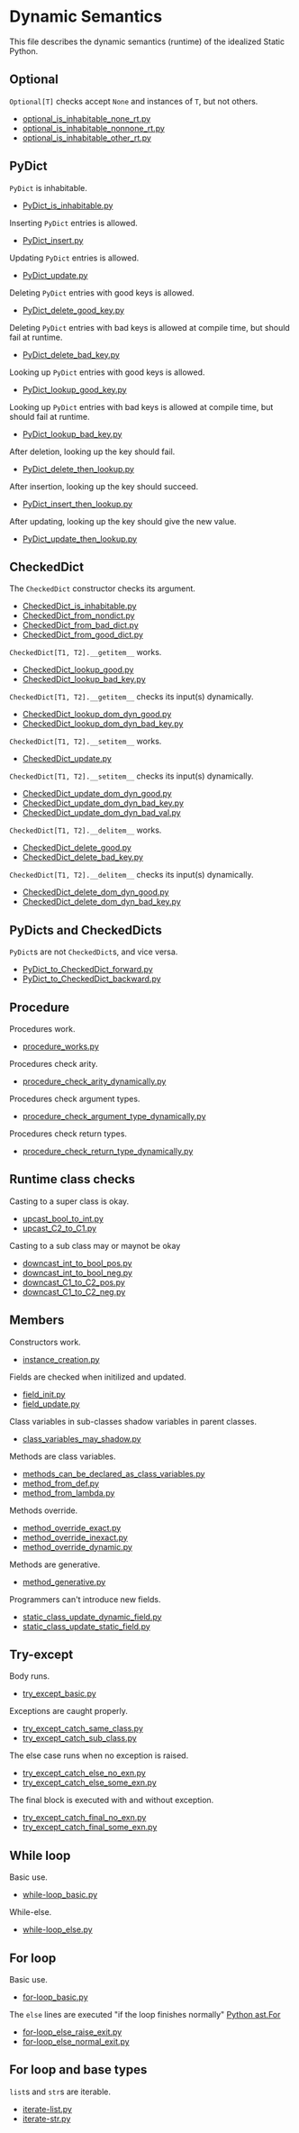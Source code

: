 # Dynamic Semantics

This file describes the dynamic semantics (runtime) of the idealized Static Python.

## Optional

`Optional[T]` checks accept `None` and instances of `T`, but not others.

- [optional_is_inhabitable_none_rt.py](conformance_suite/optional_is_inhabitable_none_rt.py)
- [optional_is_inhabitable_nonnone_rt.py](conformance_suite/optional_is_inhabitable_nonnone_rt.py)
- [optional_is_inhabitable_other_rt.py](conformance_suite/optional_is_inhabitable_other_rt.py)

## PyDict

`PyDict` is inhabitable.

- [PyDict_is_inhabitable.py](conformance_suite/PyDict_is_inhabitable.py)

Inserting `PyDict` entries is allowed.

- [PyDict_insert.py](conformance_suite/PyDict_insert.py)

Updating `PyDict` entries is allowed.

- [PyDict_update.py](conformance_suite/PyDict_update.py)

Deleting `PyDict` entries with good keys is allowed.

- [PyDict_delete_good_key.py](conformance_suite/PyDict_delete_good_key.py)

Deleting `PyDict` entries with bad keys is allowed at compile time, but should fail at runtime.

- [PyDict_delete_bad_key.py](conformance_suite/PyDict_delete_bad_key.py)

Looking up `PyDict` entries with good keys is allowed.

- [PyDict_lookup_good_key.py](conformance_suite/PyDict_lookup_good_key.py)

Looking up `PyDict` entries with bad keys is allowed at compile time, but should fail at runtime.

- [PyDict_lookup_bad_key.py](conformance_suite/PyDict_lookup_bad_key.py)

After deletion, looking up the key should fail.

- [PyDict_delete_then_lookup.py](conformance_suite/PyDict_delete_then_lookup.py)

After insertion, looking up the key should succeed.

- [PyDict_insert_then_lookup.py](conformance_suite/PyDict_insert_then_lookup.py)

After updating, looking up the key should give the new value.

- [PyDict_update_then_lookup.py](conformance_suite/PyDict_update_then_lookup.py)

## CheckedDict

The `CheckedDict` constructor checks its argument.

- [CheckedDict_is_inhabitable.py](conformance_suite/CheckedDict_is_inhabitable.py)
- [CheckedDict_from_nondict.py](conformance_suite/CheckedDict_from_nondict.py)
- [CheckedDict_from_bad_dict.py](conformance_suite/CheckedDict_from_bad_dict.py)
- [CheckedDict_from_good_dict.py](conformance_suite/CheckedDict_from_good_dict.py)

`CheckedDict[T1, T2].__getitem__` works.

- [CheckedDict_lookup_good.py](conformance_suite/CheckedDict_lookup_good.py)
- [CheckedDict_lookup_bad_key.py](conformance_suite/CheckedDict_lookup_bad_key.py)

`CheckedDict[T1, T2].__getitem__` checks its input(s) dynamically.

- [CheckedDict_lookup_dom_dyn_good.py](conformance_suite/CheckedDict_lookup_dom_dyn_good.py)
- [CheckedDict_lookup_dom_dyn_bad_key.py](conformance_suite/CheckedDict_lookup_dom_dyn_bad_key.py)

`CheckedDict[T1, T2].__setitem__` works.

- [CheckedDict_update.py](conformance_suite/CheckedDict_update.py)

`CheckedDict[T1, T2].__setitem__` checks its input(s) dynamically.

- [CheckedDict_update_dom_dyn_good.py](conformance_suite/CheckedDict_update_dom_dyn_good.py)
- [CheckedDict_update_dom_dyn_bad_key.py](conformance_suite/CheckedDict_update_dom_dyn_bad_key.py)
- [CheckedDict_update_dom_dyn_bad_val.py](conformance_suite/CheckedDict_update_dom_dyn_bad_val.py)

`CheckedDict[T1, T2].__delitem__` works.

- [CheckedDict_delete_good.py](conformance_suite/CheckedDict_delete_good.py)
- [CheckedDict_delete_bad_key.py](conformance_suite/CheckedDict_delete_bad_key.py)

`CheckedDict[T1, T2].__delitem__` checks its input(s) dynamically.

- [CheckedDict_delete_dom_dyn_good.py](conformance_suite/CheckedDict_delete_dom_dyn_good.py)
- [CheckedDict_delete_dom_dyn_bad_key.py](conformance_suite/CheckedDict_delete_dom_dyn_bad_key.py)

## PyDicts and CheckedDicts

`PyDict`s are not `CheckedDict`s, and vice versa.

- [PyDict_to_CheckedDict_forward.py](conformance_suite/PyDict_to_CheckedDict_forward.py)
- [PyDict_to_CheckedDict_backward.py](conformance_suite/PyDict_to_CheckedDict_backward.py)

## Procedure

Procedures work.

- [procedure_works.py](conformance_suite/procedure_works.py)

Procedures check arity.

- [procedure_check_arity_dynamically.py](conformance_suite/procedure_check_arity_dynamically.py)

Procedures check argument types.

- [procedure_check_argument_type_dynamically.py](conformance_suite/procedure_check_argument_type_dynamically.py)

Procedures check return types.

- [procedure_check_return_type_dynamically.py](conformance_suite/procedure_check_return_type_dynamically.py)

## Runtime class checks

Casting to a super class is okay.

- [upcast_bool_to_int.py](conformance_suite/upcast_bool_to_int.py)
- [upcast_C2_to_C1.py](conformance_suite/upcast_C1_to_C2.py)

Casting to a sub class may or maynot be okay

- [downcast_int_to_bool_pos.py](conformance_suite/downcast_int_to_bool_pos.py)
- [downcast_int_to_bool_neg.py](conformance_suite/downcast_int_to_bool_neg.py)
- [downcast_C1_to_C2_pos.py](conformance_suite/downcast_C1_to_C2_pos.py)
- [downcast_C1_to_C2_neg.py](conformance_suite/downcast_C1_to_C2_neg.py)

## Members

Constructors work.

- [instance_creation.py](conformance_suite/instance_creation.py)

Fields are checked when initilized and updated.

- [field_init.py](conformance_suite/field_init.py)
- [field_update.py](conformance_suite/field_update.py)

Class variables in sub-classes shadow variables in parent classes.

- [class_variables_may_shadow.py](conformance_suite/class_variables_may_shadow.py)

Methods are class variables.

- [methods_can_be_declared_as_class_variables.py](conformance_suite/methods_can_be_declared_as_class_variables.py)
- [method_from_def.py](conformance_suite/method_from_def.py)
- [method_from_lambda.py](conformance_suite/method_from_lambda.py)

Methods override.

- [method_override_exact.py](conformance_suite/method_override_exact.py)
- [method_override_inexact.py](conformance_suite/method_override_inexact.py)
- [method_override_dynamic.py](conformance_suite/method_override_dynamic.py)

Methods are generative.

- [method_generative.py](conformance_suite/method_generative.py)

Programmers can't introduce new fields.

- [static_class_update_dynamic_field.py](conformance_suite/static_class_update_dynamic_field.py)
- [static_class_update_static_field.py](conformance_suite/static_class_update_static_field.py)

## Try-except

Body runs.

- [try_except_basic.py](conformance_suite/try_except_basic.py)

Exceptions are caught properly.

- [try_except_catch_same_class.py](conformance_suite/try_except_catch_same_class.py)
- [try_except_catch_sub_class.py](conformance_suite/try_except_catch_sub_class.py)

The else case runs when no exception is raised.

- [try_except_catch_else_no_exn.py](conformance_suite/try_except_catch_else_no_exn.py)
- [try_except_catch_else_some_exn.py](conformance_suite/try_except_catch_else_some_exn.py)

The final block is executed with and without exception.

- [try_except_catch_final_no_exn.py](conformance_suite/try_except_catch_final_no_exn.py)
- [try_except_catch_final_some_exn.py](conformance_suite/try_except_catch_final_some_exn.py)

## While loop

Basic use.

- [while-loop_basic.py](conformance_suite/while-loop_basic.py)

While-else.

- [while-loop_else.py](conformance_suite/while-loop_else.py)

## For loop

Basic use.

- [for-loop_basic.py](conformance_suite/for-loop_basic.py)

The `else` lines are executed "if the loop finishes normally" [Python ast.For](https://docs.python.org/3/library/ast.html#ast.For)

- [for-loop_else_raise_exit.py](conformance_suite/for-loop_else_raise_exit.py)
- [for-loop_else_normal_exit.py](conformance_suite/for-loop_else_normal_exit.py)

## For loop and base types

`list`s and `str`s are iterable.

- [iterate-list.py](conformance_suite/iterate-list.py)
- [iterate-str.py](conformance_suite/iterate-str.py)

